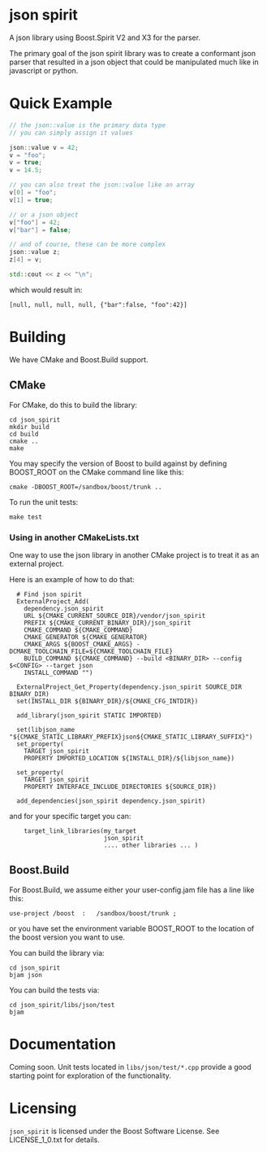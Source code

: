 json spirit
===========

A json library using Boost.Spirit V2 and X3 for the parser.

The primary goal of the json spirit library was to create a conformant json parser that resulted in a
json object that could be manipulated much like in javascript or python.


# Quick Example


```c++
// the json::value is the primary data type
// you can simply assign it values

json::value v = 42;
v = "foo";
v = true;
v = 14.5;

// you can also treat the json::value like an array
v[0] = "foo";
v[1] = true;

// or a json object
v["foo"] = 42;
v["bar"] = false;

// and of course, these can be more complex
json::value z;
z[4] = v;

std::cout << z << "\n";
```

which would result in:

```
[null, null, null, null, {"bar":false, "foo":42}]
```


# Building

We have CMake and Boost.Build support.

## CMake
For CMake, do this to build the library:

    cd json_spirit
    mkdir build
    cd build
    cmake ..
    make

You may specify the version of Boost to build against by defining BOOST_ROOT on the CMake
command line like this:

    cmake -DBOOST_ROOT=/sandbox/boost/trunk ..

To run the unit tests:

    make test

### Using in another CMakeLists.txt

One way to use the json library in another CMake project is to treat it as an external project.

Here is an example of how to do that:

```
  # Find json spirit
  ExternalProject_Add(
    dependency.json_spirit
    URL ${CMAKE_CURRENT_SOURCE_DIR}/vendor/json_spirit
    PREFIX ${CMAKE_CURRENT_BINARY_DIR}/json_spirit
    CMAKE_COMMAND ${CMAKE_COMMAND}
    CMAKE_GENERATOR ${CMAKE_GENERATOR}
    CMAKE_ARGS ${BOOST_CMAKE_ARGS} -DCMAKE_TOOLCHAIN_FILE=${CMAKE_TOOLCHAIN_FILE}
    BUILD_COMMAND ${CMAKE_COMMAND} --build <BINARY_DIR> --config $<CONFIG> --target json
    INSTALL_COMMAND "")
  
  ExternalProject_Get_Property(dependency.json_spirit SOURCE_DIR BINARY_DIR)
  set(INSTALL_DIR ${BINARY_DIR}/${CMAKE_CFG_INTDIR})
  
  add_library(json_spirit STATIC IMPORTED)
  
  set(libjson_name "${CMAKE_STATIC_LIBRARY_PREFIX}json${CMAKE_STATIC_LIBRARY_SUFFIX}")
  set_property(
    TARGET json_spirit
    PROPERTY IMPORTED_LOCATION ${INSTALL_DIR}/${libjson_name})
  
  set_property(
    TARGET json_spirit
    PROPERTY INTERFACE_INCLUDE_DIRECTORIES ${SOURCE_DIR})
  
  add_dependencies(json_spirit dependency.json_spirit)
```

and for your specific target you can:

```
    target_link_libraries(my_target
                          json_spirit
                          .... other libraries ... )
```


## Boost.Build
For Boost.Build, we assume either your user-config.jam file has a line like this:

    use-project /boost	:	/sandbox/boost/trunk ;

or you have set the environment variable BOOST_ROOT to the location of
the boost version you want to use.

You can build the library via:

    cd json_spirit
    bjam json


You can build the tests via:

    cd json_spirit/libs/json/test
    bjam



# Documentation

Coming soon.  Unit tests located in `libs/json/test/*.cpp` provide a good starting point for exploration of the functionality.


# Licensing

`json_spirit` is licensed under the Boost Software License.  See LICENSE_1_0.txt for details.

